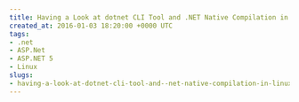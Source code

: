 ```yaml
---
title: Having a Look at dotnet CLI Tool and .NET Native Compilation in Linux
created_at: 2016-01-03 18:20:00 +0000 UTC
tags:
- .net
- ASP.Net
- ASP.NET 5
- Linux
slugs:
- having-a-look-at-dotnet-cli-tool-and--net-native-compilation-in-linux
---
```

